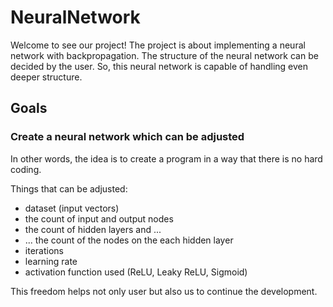 # NeuralNetwork

Welcome to see our project! The project is about implementing a neural network with backpropagation. The structure of the neural network can be decided by the user. So, this neural network is capable of handling even deeper structure.

## Goals

### Create a neural network which can be adjusted

In other words, the idea is to create a program in a way that there is no hard coding.

Things that can be adjusted:
- dataset (input vectors)
- the count of input and output nodes
- the count of hidden layers and ...
- ... the count of the nodes on the each hidden layer
- iterations
- learning rate
- activation function used (ReLU, Leaky ReLU, Sigmoid)

This freedom helps not only user but also us to continue the development.
